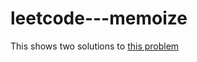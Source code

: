 # leetcode---memoize

This shows two solutions to [this problem](https://leetcode.com/problems/memoize)
